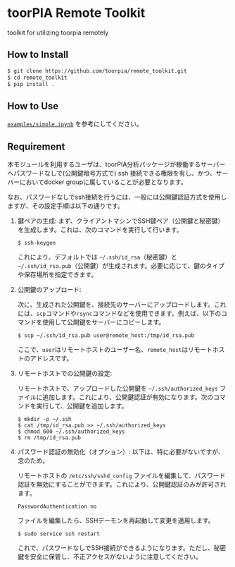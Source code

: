 # toorPIA Remote Toolkit
toolkit for utilizing toorpia remotely

## How to Install

```bash
$ git clone https://github.com/toorpia/remote_toolkit.git
$ cd remote_toolkit
$ pip install .
```

## How to Use

[`examples/simple.ipynb`](https://github.com/toorpia/remote_toolkit/blob/main/examples/simple.ipynb) を参考にしてください。


## Requirement

本モジュールを利用するユーザは、toorPIA分析パッケージが稼働するサーバーへパスワードなしで(公開鍵暗号方式で) ssh 接続できる権限を有し、かつ、サーバーにおいてdocker groupに属していることが必要となります。

なお、パスワードなしでssh接続を行うには、一般には公開鍵認証方式を使用しますが、その設定手順は以下の通りです。

1. 鍵ペアの生成:
まず、クライアントマシンでSSH鍵ペア（公開鍵と秘密鍵）を生成します。これは、次のコマンドを実行して行います。

    ```
    $ ssh-keygen
    ```
    これにより、デフォルトでは `~/.ssh/id_rsa`（秘密鍵）と `~/.ssh/id_rsa.pub`（公開鍵）が生成されます。必要に応じて、鍵のタイプや保存場所を指定できます。

2. 公開鍵のアップロード:

    次に、生成された公開鍵を、接続先のサーバーにアップロードします。これには、`scp`コマンドや`rsync`コマンドなどを使用できます。例えば、以下のコマンドを使用して公開鍵をサーバーにコピーします。
    ```
    $ scp ~/.ssh/id_rsa.pub user@remote_host:/tmp/id_rsa.pub
    ```
    ここで、`user`はリモートホストのユーザー名、`remote_host`はリモートホストのアドレスです。

3. リモートホストでの公開鍵の設定:

    リモートホストで、アップロードした公開鍵を `~/.ssh/authorized_keys` ファイルに追加します。これにより、公開鍵認証が有効になります。次のコマンドを実行して、公開鍵を追加します。
    ```
    $ mkdir -p ~/.ssh
    $ cat /tmp/id_rsa.pub >> ~/.ssh/authorized_keys
    $ chmod 600 ~/.ssh/authorized_keys
    $ rm /tmp/id_rsa.pub
    ```

4. パスワード認証の無効化（オプション）:
    以下は、特に必要がないですが、念のため。

    リモートホストの `/etc/ssh/sshd_config` ファイルを編集して、パスワード認証を無効にすることができます。これにより、公開鍵認証のみが許可されます。
    ```
    PasswordAuthentication no
    ```
    ファイルを編集したら、SSHデーモンを再起動して変更を適用します。
    ```
    $ sudo service ssh restart
    ```
    これで、パスワードなしでSSH接続ができるようになります。ただし、秘密鍵を安全に保管し、不正アクセスがないように注意してください。
